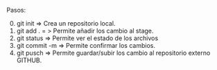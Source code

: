Pasos:

0. git init => Crea un repositorio local.
1. git add . = > Permite añadir los cambio al stage.
2. git status => Permite ver el estado de los archivos
3. git commit -m => Permite confirmar los cambios.
4. git pusch => Permite guardar/subir los cambio al repositorio externo GITHUB.